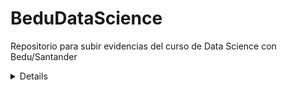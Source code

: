 # BeduDataScience
Repositorio para subir evidencias del curso de Data Science con Bedu/Santander
<details>
## Fase 1 : Introducción a Bases de Datos


<details>
<summary>
Sesión 1: Fundamentos de SQL
</summary>
 <br> 

[Evidencia Ejercicios sesión 1](https://github.com/nachorz2/BeduDataScience/blob/main/Ejercicios%20Sesion%201%20Ignacio%20Contreras.sql)

[Evidencia Reto 1](https://github.com/nachorz2/BeduDataScience/blob/main/reto1.png)

[Evidencia Reto 2](https://github.com/nachorz2/BeduDataScience/blob/main/reto2.png)

[Evidencia Reto 3](https://github.com/nachorz2/BeduDataScience/blob/main/reto3.png)
</details>

<details>
<summary>Sesión 2: Agrupaciones y Subconsultas</summary>
<br>

[Evidencia Retos Sesión 2](https://github.com/nachorz2/BeduDataScience/blob/main/Retos%20Sesion%202.sql)

[Evidencia Ejercicios Sesión 2](https://github.com/nachorz2/BeduDataScience/blob/main/Ejercicios%20Sesion%202%20Ignacio%20Contreras.sql)

</details>


<details>
<summary>Sesión 3: Joins y Vistas</summary>
<br>

[Evidencia Retos Sesión 3](https://github.com/nachorz2/BeduDataScience/blob/main/Retos%20Sesion%203%20Ignacio%20Contreras.sql)

[Evidencia Ejercicios Sesión 3](https://github.com/nachorz2/BeduDataScience/blob/main/Ejercicios%20Sesion%203%20Ignacio%20Contreras.sql)

</details>

<details>
 <summary>Sesión 4: Configuración Bases de Datos Locales </summary>
 <br>
 
 [Evidencia Ejercicios Sesión 4](https://github.com/nachorz2/BeduDataScience/blob/main/ejerciciosesion4.png)

</details>

<details>
 <summary>Sesión 5: Fundamentos de MongoDB </summary>
 <br>
 
 [Evidencia Ejercicios Sesión 5](https://github.com/nachorz2/BeduDataScience/blob/main/Ejercicios_sesion5)
 
 </details> 
 
 
 <details>
 <summary>Sesión 6: Consultas en MongoDB </summary>
 <br>
 
 [Evidencia Retos Sesión 6](https://github.com/nachorz2/BeduDataScience/blob/main/reto3_sesion6.png)
 
 [Evidencia Ejercicios Sesión 6](https://github.com/nachorz2/BeduDataScience/blob/main/ejerciciosesion6.png)
 
 </details> 
 
 <details>
 <summary>Sesión 7: Agregaciones </summary>
 <br>
 
 [Evidencia Retos Sesión 7](https://github.com/nachorz2/BeduDataScience/blob/main/reto3_sesion7.png)
 
 [Evidencia Ejercicios Sesión 7](https://github.com/nachorz2/BeduDataScience/blob/main/ejercicio_S7.png)
 
 </details> 
 </details>
